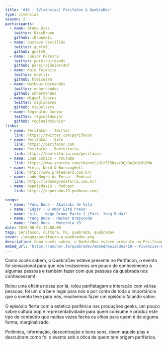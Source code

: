 ```yaml
---
title: '#18 - [Vivências] PerifaCon & QuebraDev'
type: vivencias
season: 2
participants:
  - name: Bruno Dias
    twitter: DissBruno
    github: iBrunox11
  - name: Gustavo Castilião
    twitter: gustv0_
    github: gustv0_
  - name: Junior Pereira
    twitter: pereirajrdevds
    github: pereirajunior1407
  - name: Kaio Teixeira
    twitter: kaelltx
    github: kteixeira
  - name: Matheus Hernandes
    twitter: onhernandes
    github: onhernandes
  - name: Miguel Soares
    twitter: miglsoares
    github: miguelssrs
  - name: Reginaldo Junior
    twitter: reginaldoojnr
    github: reginaldojunior
links:
  - name: PerifaCon - Twitter
    link: https://twitter.com/perifacon
  - name: PerifaCon - Site
    link: https://perifacon.com
  - name: PerifaCon - Benfeitoria
    link: https://benfeitoria.com/perifacon
  - name: Load Comics - YouTube
    link: https://www.youtube.com/channel/UCr57RNsox3QrQniNUiHVDMA
  - name: Preta, Nerd & BurningHell
    link: http://www.pretaenerd.com.br/
  - name: Lado Negro da Força - Podcast
    link: http://ladonegrodaforca.com.br/
  - name: Depoisdas19 - Podcast
    link: https://depoisdas19.podbean.com/

songs:
  - name: 'Yung Buda - Akatsuki de Vila'
  - name: 'Edgar - O Amor Está Preso'
  - name: 'niLL - Nego Drama Parte 2 (Part. Yung Buda)'
  - name: 'Yung Buda - Hacker Dresscode'
  - name: 'Yung Buda - Motorola V3'
date: 2019-06-02 12:00:00
tags: perifacon, cultura, hq, quebrada, quebradev
cover: /images/perifacon-e-quebradev.png
description: Como vocês sabem, o QuebraDev esteve presente no Perifacon, o evento foi sensacional para que nós levássemos um pouco de conhecimento à algumas pessoas e também fazer com que pessoas da quebrada nos conhecessem!
embed_url: 'https://anchor.fm/quebradev/embed/episodes/18---Vivencias-PerifaCon--QuebraDev-eclvd1'
---
```


Como vocês sabem, o QuebraDev esteve presente no Perifacon, o evento foi sensacional para que nós levássemos um pouco de conhecimento à algumas pessoas e também fazer com que pessoas da quebrada nos conhecessem!

Rolou uma oficina nossa por lá, rolou panfletagem e interação com várias pessoas, foi um dia bem legal para nós e por conta de toda a importância que o evento teve para nós, resolvemos fazer um episódio falando sobre.

O episódio flerta com a estética periférica nas produções geeks, um pouco sobre cultura pop e representatividade para quem consume e produz este tipo de conteúdo que muitas vezes fecha os olhos para quem é de alguma forma, marginalizado.

Polêmica, informação, descontração e bons sons, deem aquele play e descubram como foi o evento sob a ótica de quem tem origem periférica.

